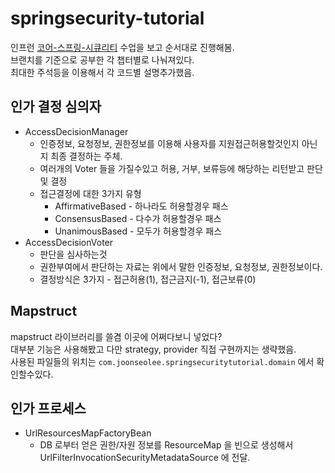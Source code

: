 # springsecurity-tutorial

인프런 [코어-스프링-시큐리티](https://www.inflearn.com/course/%EC%BD%94%EC%96%B4-%EC%8A%A4%ED%94%84%EB%A7%81-%EC%8B%9C%ED%81%90%EB%A6%AC%ED%8B%B0) 수업을 보고 순서대로 진행해봄.  
브랜치를 기준으로 공부한 각 챕터별로 나눠져있다.  
최대한 주석등을 이용해서 각 코드별 설명추가했음.  

## 인가 결정 심의자 

* AccessDecisionManager 
    * 인증정보, 요청정보, 권한정보를 이용해 사용자를 지원접근허용할것인지 아닌지 최종 결정하는 주체.
    * 여러개의 Voter 들을 가질수있고 허용, 거부, 보류등에 해당하는 리턴받고 판단 및 결정 
    * 접근결정에 대한 3가지 유형
        * AffirmativeBased - 하나라도 허용할경우 패스
        * ConsensusBased - 다수가 허용할경우 패스
        * UnanimousBased - 모두가 허용할경우 패스
* AccessDecisionVoter
    * 판단을 심사하는것
    * 권한부여에서 판단하는 자료는 위에서 말한 인증정보, 요청정보, 권한정보이다.
    * 결정방식은 3가지 - 접근허용(1), 접근금지(-1), 접근보류(0)
    

## Mapstruct 

mapstruct 라이브러리를 쓸겸 이곳에 어쩌다보니 넣었다?  
대부분 기능은 사용해봤고 다만 strategy, provider 직접 구현까지는 생략했음.  
사용된 파일들의 위치는 `com.joonseolee.springsecuritytutorial.domain` 에서 확인할수있다.  

## 인가 프로세스

* UrlResourcesMapFactoryBean
    * DB 로부터 얻은 권한/자원 정보를 ResourceMap 을 빈으로 생성해서 UrlFilterInvocationSecurityMetadataSource 에 전달.